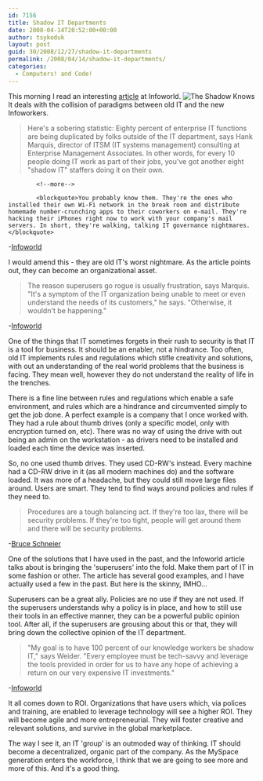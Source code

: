 ```yaml
---
id: 7156
title: Shadow IT Departments
date: 2008-04-14T20:52:00+00:00
author: tsykoduk
layout: post
guid: 30/2008/12/27/shadow-it-departments
permalink: /2008/04/14/shadow-it-departments/
categories:
  - Computers! and Code!
---
```

<img src="http://greg.nokes.name/assets/2008/4/14/the-shadow-knows.png" alt="The Shadow Knows" style="float:right;">This morning I read an interesting <a href="http://www.infoworld.com/article/08/04/14/16FE-guerrilla-it_1.html">article</a> at Infoworld. It deals with the collision of paradigms between old IT and the new Infoworkers.

<blockquote>Here's a sobering statistic: Eighty percent of enterprise IT functions are being duplicated by folks outside of the IT department, says Hank Marquis, director of ITSM (IT systems management) consulting at Enterprise Management Associates. In other words, for every 10 people doing IT work as part of their jobs, you've got another eight "shadow IT" staffers doing it on their own. </blockquote>

            <!--more-->

            <blockquote>You probably know them. They're the ones who installed their own Wi-Fi network in the break room and distribute homemade number-crunching apps to their coworkers on e-mail. They're hacking their iPhones right now to work with your company's mail servers. In short, they're walking, talking IT governance nightmares. </blockquote>

-<a href="http://www.infoworld.com/article/08/04/14/16FE-guerrilla-it_1.html">Infoworld</a> 

I would amend this - they are old IT's worst nightmare. As the article points out, they can become an organizational asset.

<blockquote>The reason superusers go rogue is usually frustration, says Marquis. "It's a symptom of the IT organization being unable to meet or even understand the needs of its customers," he says. "Otherwise, it wouldn't be happening." </blockquote>

-<a href="http://www.infoworld.com/article/08/04/14/16FE-guerrilla-it_1.html">Infoworld</a> 

One of the things that IT sometimes forgets in their rush to security is that IT is a tool for business. It should be an enabler, not a hindrance. Too often, old IT implements rules and regulations which stifle creativity and solutions, with out an understanding of the real world problems that the business is facing. They mean well, however they do not understand the reality of life in the trenches.

There is a fine line between rules and regulations which enable a safe environment, and rules which are a hindrance and circumvented simply to get the job done.  A perfect example is a company that I once worked with. They had a rule about thumb drives (only a specific model, only with encryption turned on, etc). There was no way of using the drive with out being an admin on the workstation - as drivers need to be installed and loaded each time the device was inserted.

So, no one used thumb drives. They used CD-RW's instead. Every machine had a CD-RW drive in it (as all modern machines do) and the software loaded. It was more of a headache, but they could still move large files around. Users are smart. They tend to find ways around policies and rules if they need to.

<blockquote>Procedures are a tough balancing act. If they're too lax, there will be security problems. If they're too tight, people will get around them and there will be security problems.</blockquote>

-<a href="http://www.schneier.com/blog/archives/2008/04/people_and_secu.html">Bruce Schneier</a>

One of the solutions that I have used in the past, and the Infoworld article talks about is bringing the 'superusers' into the fold. Make them part of IT in some fashion or other. The article has several good examples, and I have actually used a few in the past. But here is the skinny, IMHO...

Superusers can be a great ally. Policies are no use if they are not used. If the superusers understands why a policy is in place, and how to still use their tools in an effective manner, they can be a powerful public opinion tool. After all, if the superusers are grousing about this or that, they will bring down the collective opinion of the IT department.

<blockquote>"My goal is to have 100 percent of our knowledge workers be shadow IT," says Weider. "Every employee must be tech-savvy and leverage the tools provided in order for us to have any hope of achieving a return on our very expensive IT investments." </blockquote>

-<a href="http://www.infoworld.com/article/08/04/14/16FE-guerrilla-it_1.html">Infoworld</a> 

It all comes down to ROI. Organizations that have users which, via polices and training, are enabled to leverage technology will see a higher ROI. They will  become agile and more entrepreneurial. They will foster creative and relevant solutions, and survive in the global marketplace.

The way I see it, an IT 'group' is an outmoded way of thinking. IT should become a decentralized, organic part of the company. As the MySpace generation enters the workforce, I think that we are going to see more and more of this. And it's a good thing.